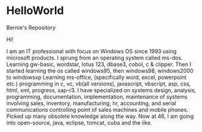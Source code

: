 # HelloWorld
Bernie's Repository

Hi!

I am an IT professional with focus on Windows OS since 1993 using microsoft products.
I sprung from an operating system called ms-dos. 
Learning gw-basic, wordstar, lotus 123, dbase3, cobol, c & clipper.
Then I started learning the os called windows95, then windows98, windows2000 to windowsxp
Learning ms-office, (specifically word, excel, powerpoint etc.) 
programming in c, vc, vb(all versions), javascript, vbscript, asp, css, html, xml, progress, sap-r3.
I have specialized on systems design, analysis, programming, documentation, implementation, maintenance of systems involving
sales, inventory, manufacturing, hr, accounting, and serial communications controlling point of sales machines and mobile phones.
Picked up many obsolete knowledge along the way.
Now at 46, I am going into open-source, java, eclipse, tomcat, cuba and the like.


